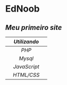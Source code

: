 # EdNoob

## **_Meu primeiro site_**

|   |**_Utilizando_**|   |
|---|:-:|---|
|   |_PHP_|   |
|   |_Mysql_|   |
|   |_JavaScript_|   |
|   |_HTML/CSS_|   |
